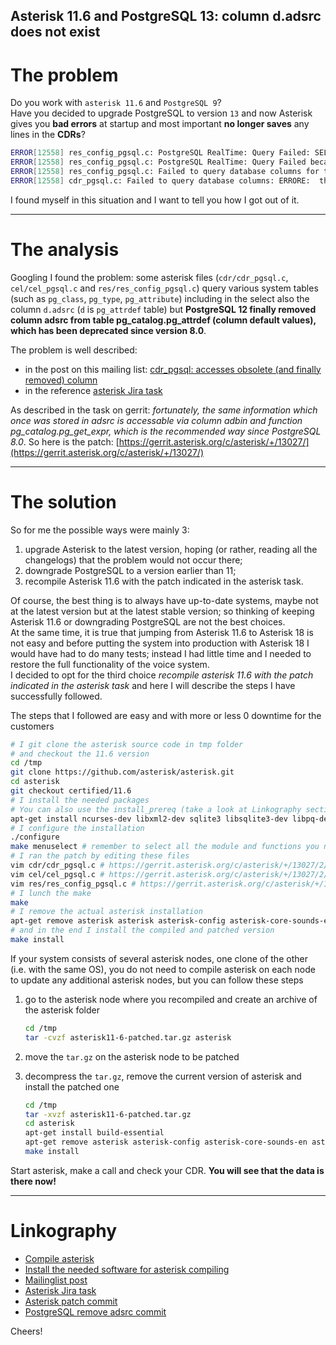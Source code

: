 ## Asterisk 11.6 and PostgreSQL 13: column d.adsrc does not exist

# The problem

Do you work with `asterisk 11.6` and `PostgreSQL 9`?  
Have you decided to upgrade PostgreSQL to version `13` and now Asterisk gives you **bad errors** at startup and most important **no longer saves** any lines in the **CDRs**?  

```bash
ERROR[12558] res_config_pgsql.c: PostgreSQL RealTime: Query Failed: SELECT a.attname, t.typname, a.attlen, a.attnotnull, d.adsrc, a.atttypmod FROM (((pg_catalog.pg_class c INNER JOIN pg_catalog.pg_namespace n ON n.oid = c.relnamespace AND c.relname = 'sipfriends' AND n.nspname = current_schema()) INNER JOIN pg_catalog.pg_attribute a ON (NOT a.attisdropped) AND a.attnum > 0 AND a.attrelid = c.oid) INNER JOIN pg_catalog.pg_type t ON t.oid = a.atttypid) LEFT OUTER JOIN pg_attrdef d ON a.atthasdef AND d.adrelid = a.attrelid AND d.adnum = a.attnum ORDER BY n.nspname, c.relname, attnum
ERROR[12558] res_config_pgsql.c: PostgreSQL RealTime: Query Failed because: ERRORE:  the d.adsrc column does not exist
ERROR[12558] res_config_pgsql.c: Failed to query database columns for table sipfriends
ERROR[12558] cdr_pgsql.c: Failed to query database columns: ERRORE:  the d.adsrc column does not exist
```

I found myself in this situation and I want to tell you how I got out of it.

---

# The analysis

Googling I found the problem: some asterisk files (`cdr/cdr_pgsql.c`, `cel/cel_pgsql.c` and `res/res_config_pgsql.c`) query various system tables (such as `pg_class`, `pg_type`, `pg_attribute`) including in the select also the column `d.adsrc` (`d` is `pg_attrdef` table) but **PostgreSQL 12 finally removed column adsrc from table pg_catalog.pg_attrdef (column default values), which has been deprecated since version 8.0**.

The problem is well described:

- in the post on this mailing list: [cdr_pgsql: accesses obsolete (and finally removed) column](http://lists.digium.com/pipermail/asterisk-bugs/2019-October/196852.html)
- in the reference [asterisk Jira task](https://issues.asterisk.org/jira/browse/ASTERISK-28571)

As described in the task on gerrit: *fortunately, the same information which once was stored in adsrc is accessable via column adbin and function pg_catalog.pg_get_expr, which is the recommended way since PostgreSQL 8.0*. 
So here is the patch: [https://gerrit.asterisk.org/c/asterisk/+/13027/](https://gerrit.asterisk.org/c/asterisk/+/13027/)

---

# The solution

So for me the possible ways were mainly 3:

1. upgrade Asterisk to the latest version, hoping (or rather, reading all the changelogs) that the problem would not occur there;
1. downgrade PostgreSQL to a version earlier than 11;
1. recompile Asterisk 11.6 with the patch indicated in the asterisk task.

Of course, the best thing is to always have up-to-date systems, maybe not at the latest version but at the latest stable version; so thinking of keeping Asterisk 11.6 or downgrading PostgreSQL are not the best choices.  
At the same time, it is true that jumping from Asterisk 11.6 to Asterisk 18 is not easy and before putting the system into production with Asterisk 18 I would have had to do many tests; instead I had little time and I needed to restore the full functionality of the voice system.  
I decided to opt for the third choice *recompile asterisk 11.6 with the patch indicated in the asterisk task* and here I will describe the steps I have successfully followed. 


The steps that I followed are easy and with more or less 0 downtime for the customers

```bash
# I git clone the asterisk source code in tmp folder 
# and checkout the 11.6 version
cd /tmp
git clone https://github.com/asterisk/asterisk.git
cd asterisk
git checkout certified/11.6
# I install the needed packages
# You can also use the install_prereq (take a look at Linkography section)
apt-get install ncurses-dev libxml2-dev sqlite3 libsqlite3-dev libpq-dev
# I configure the installation
./configure
make menuselect # remember to select all the module and functions you need
# I ran the patch by editing these files
vim cdr/cdr_pgsql.c # https://gerrit.asterisk.org/c/asterisk/+/13027/2/cdr/cdr_pgsql.c
vim cel/cel_pgsql.c # https://gerrit.asterisk.org/c/asterisk/+/13027/2/cel/cel_pgsql.c
vim res/res_config_pgsql.c # https://gerrit.asterisk.org/c/asterisk/+/13027/2/res/res_config_pgsql.c
# I lunch the make
make
# I remove the actual asterisk installation
apt-get remove asterisk asterisk asterisk-config asterisk-core-sounds-en asterisk-core-sounds-en-gsm asterisk-moh-opsound-gsm asterisk-modules
# and in the end I install the compiled and patched version
make install
```

If your system consists of several asterisk nodes, one clone of the other (i.e. with the same OS), you do not need to compile asterisk on each node to update any additional asterisk nodes, but you can follow these steps

1. go to the asterisk node where you recompiled and create an archive of the asterisk folder

    ```bash
    cd /tmp
    tar -cvzf asterisk11-6-patched.tar.gz asterisk
    ```

1. move the `tar.gz` on the asterisk node to be patched

1. decompress the `tar.gz`, remove the current version of asterisk and install the patched one
    ```bash
    cd /tmp
    tar -xvzf asterisk11-6-patched.tar.gz
    cd asterisk
    apt-get install build-essential
    apt-get remove asterisk asterisk-config asterisk-core-sounds-en asterisk-core-sounds-en-gsm asterisk-moh-opsound-gsm asterisk-modules
    make install
    ```
    
Start asterisk, make a call and check your CDR. **You will see that the data is there now!**

---

# Linkography

- [Compile asterisk](https://wiki.asterisk.org/wiki/display/AST/Building+and+Installing+Asterisk)
- [Install the needed software for asterisk compiling](https://wiki.asterisk.org/wiki/display/AST/Checking+Asterisk+Requirements#CheckingAsteriskRequirements-install_prereq)
- [Mailinglist post](http://lists.digium.com/pipermail/asterisk-bugs/2019-October/196852.html)
- [Asterisk Jira task](https://issues.asterisk.org/jira/browse/ASTERISK-28571)
- [Asterisk patch commit](https://gerrit.asterisk.org/c/asterisk/+/13027)
- [PostgreSQL remove adsrc commit](https://git.postgresql.org/gitweb/?p=postgresql.git;a=commitdiff;h=fe5038236c6b99d48c2faa2247b5cec9703add2a)

Cheers!